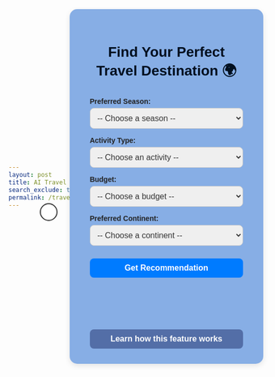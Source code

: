 ```yaml
---
layout: post
title: AI Travel Recommender
search_exclude: true
permalink: /travel/
---
```



<!-- Help Button in top-right of pink box -->
<div style="position: relative;">
  <div style="position: absolute; top: 0.5rem; right: 1.5rem;">
    <div style="position: relative;">
      <button id="helpBtn" style="background-color: white; border: 2px solid #333; border-radius: 50%; width: 35px; height: 35px; font-weight: bold; font-size: 1.2rem; cursor: help;">?</button>
      <div id="tooltip" style="display: none; position: absolute; top: 40px; right: 0; background: rgb(65, 83, 201); color: white; border: 1px solid #ccc; border-radius: 12px; padding: 1rem; width: 400px; font-size: 1rem; box-shadow: 0px 4px 10px rgba(0,0,0,0.1); z-index: 10; white-space: normal; word-wrap: break-word;">
        <strong>How it Works:</strong>
        <p> The backend of this feature uses a decision tree model trained on a real-world travel preferences dataset to recommend destinations. When users select their preferred season, activity type, budget, and continent on the frontend, the data is sent to a Flask API. The backend processes these inputs and predicts the most suitable travel destination along with a suggested activity. The recommendation is then returned and dynamically displayed on the frontend, helping users discover ideal locations tailored to their interests.
        <a href="http://127.0.0.1:4887/datascience_frontend/TravelTeach/" target="_blank" rel="noopener noreferrer">
        View the how the travel recommender works, step-by-step!
        </a>
        </p>
      </div>
    </div>
  </div>
</div>

  <meta charset="UTF-8" />
  <meta name="viewport" content="width=device-width, initial-scale=1.0"/>
  <title>Travel Recommendation</title>
<style>
    body {
      font-family: Arial, sans-serif;
      padding: 40px;
      color: #333;
      background: none;
      display: flex;
      justify-content: center;
      align-items: center;
      height: 100vh;
    }
    .container {
      background:rgba(124, 166, 227, 0.91) ;
      padding: 30px 40px;
      border-radius: 15px;
      box-shadow: 0 4px 12px rgba(0,0,0,0.1);
      max-width: 400px;
      width: 100%;
    }
    h1 {
      text-align: center;
      margin-bottom: 25px;
      color:rgb(1, 16, 32);
    }
    label {
      display: block;
      margin-top: 15px;
      font-weight: bold;
      color: #222;
    }
    select, button {
      width: 100%;
      padding: 10px;
      margin-top: 5px;
      border-radius: 8px;
      border: 1px solid #ccc;
      font-size: 1rem;
      color: #333;
      box-sizing: border-box;
      transition: border-color 0.3s ease;
    }
    select:focus, button:focus {
      outline: none;
      border-color: #007BFF;
      box-shadow: 0 0 5px #007BFF;
    }
    button {
      margin-top: 25px;
      background-color: #007BFF;
      color: white;
      font-weight: bold;
      cursor: pointer;
      border: none;
      transition: background-color 0.3s ease;
    }
    button:hover {
      background-color: #0056b3;
    }
    #result {
      margin-top: 30px;
      font-size: 1.2rem;
      font-weight: 600;
      text-align: center;
      color: #006400;
      min-height: 1.4em;
    }
</style>

  <div class="container">
    <h1>Find Your Perfect Travel Destination 🌍</h1>
    <form id="travelForm">
      <label for="season">Preferred Season:</label>
      <select id="season" name="season" required>
        <option value="">-- Choose a season --</option>
        <option value="Spring">Spring</option>
        <option value="Summer">Summer</option>
        <option value="Autumn">Autumn</option>
        <option value="Winter">Winter</option>
      </select>
      <label for="activity">Activity Type:</label>
      <select id="activity" name="activity" required>
        <option value="">-- Choose an activity --</option>
        <option value="Adventure">Adventure</option>
        <option value="Relaxation">Relaxation</option>
        <option value="Sightseeing">Sightseeing</option>
        <option value="Cultural">Cultural</option>
        <option value="Beach">Beach</option>
        <option value="Nature">Nature</option>
      </select>
      <label for="budget">Budget:</label>
      <select id="budget" name="budget" required>
        <option value="">-- Choose a budget --</option>
        <option value="Low">Low</option>
        <option value="Medium">Medium</option>
        <option value="High">High</option>
      </select>
      <label for="continent">Preferred Continent:</label>
      <select id="continent" name="continent" required>
        <option value="">-- Choose a continent --</option>
        <option value="Europe">Europe</option>
        <option value="Asia">Asia</option>
        <option value="Africa">Africa</option>
        <option value="North America">North America</option>
        <option value="South America">South America</option>
        <option value="Oceania">Oceania</option>
      </select>
      <button type="submit">Get Recommendation</button>
    </form>
    <div id="result"></div>
          <div style="text-align: center; margin-top: 20px;">
      <a href="http://127.0.0.1:4887/datascience_frontend/TravelTeach/" target="_blank">
        <button type="button" style="background-color:rgba(70, 94, 152, 0.8);">Learn how this feature works</button>
      </a>
    </div>
  </div>

  <script>
      // Tooltip toggle
  const helpBtn = document.getElementById('helpBtn');
  const tooltip = document.getElementById('tooltip');

  helpBtn.addEventListener('mouseenter', () => {
    tooltip.style.display = 'block';
  });

  helpBtn.addEventListener('mouseleave', () => {
    tooltip.style.display = 'none';
  });

  tooltip.addEventListener('mouseenter', () => {
    tooltip.style.display = 'block';
  });

  tooltip.addEventListener('mouseleave', () => {
    tooltip.style.display = 'none';
  });

    document.getElementById('travelForm').addEventListener('submit', async function(e) {
      e.preventDefault();

      const season = document.getElementById('season').value;
      const activity = document.getElementById('activity').value;
      const budget = document.getElementById('budget').value;
      const continent = document.getElementById('continent').value;

      const resultDiv = document.getElementById('result');
      resultDiv.textContent = "Loading recommendation...";

      try {
        const response = await fetch('http://localhost:8887/api/destination/recommend', {
          method: 'POST',
          headers: { 'Content-Type': 'application/json' },
          body: JSON.stringify({
              season: season.toLowerCase(),
              activity: activity.toLowerCase(),
              budget: budget.toLowerCase(),
              continent: continent.toLowerCase()
           })
        });

        if (!response.ok) throw new Error("Request failed");

        const result = await response.json();

        if (result.destination && result.activitySuggestion) {
        resultDiv.innerHTML = `
          <h3>🌍 Recommended Destination:</h3>
          <p>${result.destination}</p>
          <h3>🎯 Suggested Activity:</h3>
          <p>${result.activitySuggestion}</p>
        `;
      } else {
        resultDiv.textContent = `❌ No recommendation found.`;
      }
    } catch (err) {
      resultDiv.textContent = "❌ Error connecting to the server.";
      console.error(err);
    }
  });
</script>


